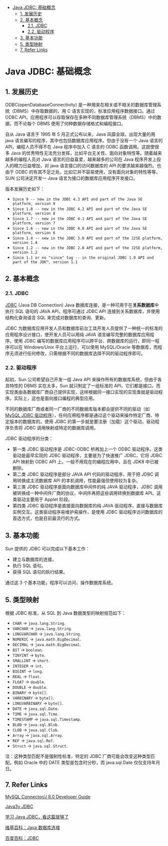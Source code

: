 - [Java JDBC: 基础概念](#java-jdbc)
  - [1. 发展历史](#1)
  - [2. 基本概念](#2)
    - [2.1. JDBC](#21-jdbc)
    - [2.2. 驱动程序](#22)
  - [3. 基本功能](#3)
  - [5. 类型映射](#5)
  - [7. Refer Links](#7-refer-links)

# Java JDBC: 基础概念

## 1. 发展历史

ODBC(openDatabaseConnectivity) 是一种用来在相关或不相关的数据库管理系统（DBMS）中存取数据的，用 C 语言实现的，标准应用程序数据接口。通过 ODBC API，应用程序可以存取保存在多种不同数据库管理系统（DBMS）中的数据，而不论每个 DBMS 使用了何种数据存储格式和编程接口。

自从 Java 语言于 1995 年 5 月正式公布以来，Java 风靡全球。出现大量的用 java 语言编写的程序，其中也包括数据库应用程序。但由于没有一个 Java 语言的 API，编程人员不得不在 Java 程序中加入 C 语言的 ODBC 函数调用。这就使很多 Java 的优秀特性无法充分发挥，比如平台无关性、面向对象特性等。随着越来越多的编程人员对 Java 语言的日益喜爱，越来越多的公司在 Java 程序开发上投入的精力日益增加，对 java 语言接口的访问数据库的 API 的要求越来越强烈。也由于 ODBC 的有其不足之处，比如它并不容易使用，没有面向对象的特性等等，SUN 公司决定开发一 Java 语言为接口的数据库应用程序开发接口。

版本发展历史如下：
- `Since 9 -- new in the JDBC 4.3 API and part of the Java SE platform, version 9`
- `Since 1.8 -- new in the JDBC 4.2 API and part of the Java SE platform, version 8`
- `Since 1.7 -- new in the JDBC 4.1 API and part of the Java SE platform, version 7`
- `Since 1.6 -- new in the JDBC 4.0 API and part of the Java SE platform, version 6`
- `Since 1.4 -- new in the JDBC 3.0 API and part of the J2SE platform, version 1.4`
- `Since 1.2 -- new in the JDBC 2.0 API and part of the J2SE platform, version 1.2`
- `Since 1.1 or no "since" tag -- in the original JDBC 1.0 API and part of the JDK™, version 1.1`

## 2. 基本概念

### 2.1. JDBC

[JDBC](https://en.wikipedia.org/wiki/Java_Database_Connectivity) (Java DB Connection) Java 数据库连接，是一种可用于在**关系数据库**中执行 SQL 语句的 JAVA API，程序可通过 JDBC API 连接到关系数据库，并使用结构化查询语言 SQL 来完成对数据库的查询、更新。

JDBC 为数据库应用开发人员和数据库前台工具开发人员提供了一种统一的标准的应用程序设计接口，使开发人员可以用纯 JAVA 语言编写完整的数据库应用程序。使用 JDBC 编写的数据库应用程序可以跨平台、跨数据库的运行，即同一程序可以在 Windows/Unix 平台上运行，可以使用 MySQL/Oracle 等数据库，而程序无须进行任何修改，只需根据不同的数据库选择不同的驱动程序即可。

### 2.2. 驱动程序

起初，Sun 公司希望自己开发一组 Java API 来操作所有的数据库系统，但由于各具特性的 DBMS 实在太多，Sun 就只制定了一组标准的 API，它们都是接口，而实现类由各数据库厂商自己提供实现，这样根据同一接口实现的实现类就是驱动程序。实际上，这也是面向接口编程的典型应用。

不同的数据库厂商或者同一厂商的不同数据库版本都会提供不同的驱动（如 [MySQL JDBC 驱动程序](https://dev.mysql.com/downloads/connector/j/)），任何应用程序都是通过这个驱动来操作特定厂商、特定版本的数据库的。使用 JDBC 的第一步就是要注册（加载）这个驱动，驱动程序负责将 JDBC 调用映射成特定的数据库调用。

JDBC 驱动程序的分类：
- 第一类 JDBC 驱动程序是 JDBC-ODBC 桥再加上一个 ODBC 驱动程序。这类驱动是最早实现的 JDBC 驱动程序，主要是为了快速推广 JDBC，它将 JDBC API 映射到 ODBC API 上。一般不用现在的编程应用中，且在 JDK8 中已被删除。
- 第二类 JDBC 驱动程序是部分 JAVA API 代码的驱动程序，用于把 JDBC 调用转换成主流数据库 API 的本机调用，性能最强但使用较为复杂。
- 第三类 JDBC 驱动程序是面向数据库中间件的纯 JAVA 驱动程序，JDBC 调用被转换成一种中间件厂商的协议，中间件再把这些调用转换到数据库 API。这类驱动主要用于 Applet 阶段。
- 第四类 JDBC 驱动程序是直接面向数据库的纯 JAVA 驱动程序，直接与数据库实例交互。这类驱动程序易维护易操作，是使用 JDBC 驱动程序访问数据库的首选方式，也是目前最流行的方式。

## 3. 基本功能

Sun 提供的 JDBC 可以完成以下基本工作：
- 建立与数据库的连接。
- 执行 SQL 语句。
- 获得 SQL 语句的执行结果。

通过这 3 个基本功能，程序可以访问、操作数据库系统。

## 5. 类型映射

根据 JDBC 标准，从 SQL 到 Java 数据类型的映射规范如下：
- `CHAR` ->	`java.lang.String`.
- `VARCHAR` ->	`java.lang.String`.
- `LONGVARCHAR` ->	`java.lang.String`.
- `NUMERIC` ->	`java.math.BigDecimal`.
- `DECIMAL` ->	`java.math.BigDecimal`.
- `BIT` ->	`boolean`.
- `TINYINT` ->	`byte`.
- `SMALLINT` ->	`short`.
- `INTEGER` ->	`int`.
- `BIGINT` ->	`long`.
- `REAL` ->	`float`.
- `FLOAT` ->	`double`.
- `DOUBLE` ->	`double`.
- `BINARY` ->	`byte[]`.
- `VARBINARY` ->	`byte[]`.
- `LONGVARBINARY` ->	`byte[]`.
- `DATE` ->	`java.sql.Date`.
- `TIME` ->	`java.sql.Time`.
- `TIMESTAMP` ->	`java.sql.Timestamp`.
- `BLOB` ->	`java.sql.Blob`.
- `CLOB` ->	`java.sql.Clob`.
- `Array` ->	`java.sql.Array`.
- `REF` ->	`java.sql.Ref`.
- `Struct` ->	`java.sql.Struct`.

注：这种类型匹配不是强制性标准，特定的 JDBC 厂商可能会改变这种类型匹配。例如 Oracle 中的 DATE 类型是包含时分秒，而 java.sql.Date 仅仅支持年月日。

## 7. Refer Links

[MySQL Connector/J 8.0 Developer Guide](https://dev.mysql.com/doc/connector-j/8.0/en/)

[Java3y JDBC](https://zhongfucheng.bitcron.com/tag/JDBC)

[学习 Java JDBC，看这篇就够了](https://blog.csdn.net/ljheee/article/details/50988796)

[维基百科：Java 数据库连接](https://zh.wikipedia.org/wiki/Java%E6%95%B0%E6%8D%AE%E5%BA%93%E8%BF%9E%E6%8E%A5)

[百度百科：JDBC](https://baike.baidu.com/item/JDBC)